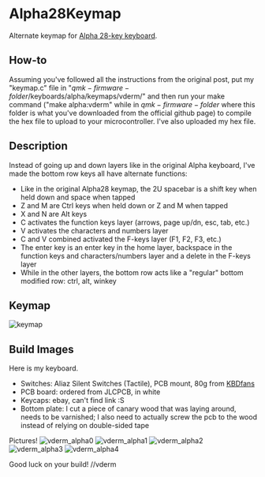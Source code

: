 # Alpha28Keymap
Alternate keymap for [Alpha 28-key keyboard](https://github.com/qmk/qmk_firmware/tree/master/keyboards/alpha).

## How-to
Assuming you've followed all the instructions from the original post, put my "keymap.c" file in "$qmk-firmware-folder$/keyboards/alpha/keymaps/vderm/" and then run your make command ("make alpha:vderm" while in $qmk-firmware-folder$ where this folder is what you've downloaded from the official github page) to compile the hex file to upload to your microcontroller. I've also uploaded my hex file.

## Description
Instead of going up and down layers like in the original Alpha keyboard, I've made the bottom row keys all have alternate functions:
+ Like in the original Alpha28 keymap, the 2U spacebar is a shift key when held down and space when tapped
+ Z and M are Ctrl keys when held down or Z and M when tapped
+ X and N are Alt keys
+ C activates the function keys layer (arrows, page up/dn, esc, tab, etc.)
+ V activates the characters and numbers layer
+ C and V combined activated the F-keys layer (F1, F2, F3, etc.)
+ The enter key is an enter key in the home layer, backspace in the function keys and characters/numbers layer and a delete in the F-keys layer
+ While in the other layers, the bottom row acts like a "regular" bottom modified row: ctrl, alt, winkey

## Keymap
![keymap](https://imgur.com/W7O5yhC.jpg)

## Build Images
Here is my keyboard. 
+ Switches: Aliaz Silent Switches (Tactile), PCB mount, 80g from [KBDfans](https://kbdfans.cn/collections/aliaz-switches/products/pre-orderaliaz-silent-switch-tactile?variant=2519899832333)
+ PCB board: ordered from JLCPCB, in white
+ Keycaps: ebay, can't find link :S
+ Bottom plate: I cut a piece of canary wood that was laying around, needs to be varnished; I also need to actually screw the pcb to the wood instead of relying on double-sided tape

Pictures!
![vderm_alpha0](https://imgur.com/MjjoVtr.jpg)
![vderm_alpha1](https://imgur.com/mIFu9WV.jpg)
![vderm_alpha2](https://imgur.com/A70Iemw.jpg)
![vderm_alpha3](https://imgur.com/eYljPWh.jpg)
![vderm_alpha4](https://imgur.com/OhUKowj.jpg)

Good luck on your build!
//vderm
